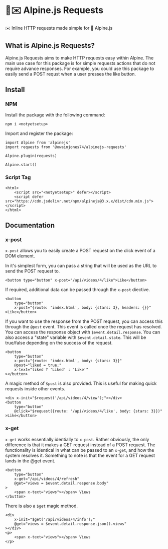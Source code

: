 # 🌲✉️ Alpine.js Requests

✉️ Inline HTTP requests made simple for 🌲 Alpine.js

## What is Alpine.js Requests?

Alpine.js Requests aims to make HTTP requests easy within Alpine.
The main use case for this package is for simple requests actions that do not require advance responses.
For example, you could use this package to easily send a POST requst when a user presses the like button.

## Install

### NPM

Install the package with the following command:

```
npm i <notyetsetup>
```

Import and register the package:

```
import Alpine from 'alpinejs'
import requests from '@owainjones74/alpinejs-requests'

Alpine.plugin(requests)

Alpine.start()
```

### Script Tag

```
<html>
    <script src="<notyetsetup>" defer></script>
    <script defer src="https://cdn.jsdelivr.net/npm/alpinejs@3.x.x/dist/cdn.min.js"></script>
</html>
```

## Documentation

### x-post

`x-post` allows you to easily create a POST request on the click event of a DOM element.

In it's simplest form, you can pass a string that will be used as the URL to send the POST request to.
```
<button type="button" x-post="/api/videos/4/like">Like</button>
```

If required, additional data can be passed through the `x-post` diective.
```
<button
    type="button"
    x-post="{route: 'index.html', body: {stars: 3}, headers: {}}"
>Like</button>
```

If you want to use the response from the POST request, you can access this through the `@post` event.
This event is called once the request has resolved. You can access the response object with `$event.detail.response`.
You can also access a "state" variable with `$event.detail.state`. This will be true/false depending on the success of the request.
```
<button
    type="button"
    x-post="{route: 'index.html', body: {stars: 3}}"
    @post="liked = true;"
    x-text="liked ? 'Liked' : 'Like'"
></button>
```

A magic method of `$post` is also provided. This is useful for making quick requests inside other events.
```
<div x-init="$request('/api/videos/4/view');"></div>
<button
    type="button"
    @click="$request({route: '/api/videos/4/like', body: {stars: 3}})"
>Like</button>
```

### x-get

`x-get` works essentially identially to `x-post`. Rather obviously, the only difference is that it makes a GET request instead of a POST request.
The functionality is identical in what can be passed to an `x-get`, and how the system resolves it. Something to note is that the event for a GET request
lands in the @get event.
```
<button
    type="button"
    x-get="/api/videos/4/refresh"
    @get="views = $event.detail.response.body"
>
    <span x-text="views"></span> Views
</button>
```

There is also a `$get` magic method.
```
<div
    x-init="$get('/api/videos/4/info');"
    @get="views = $event.detail.response.json().views"
></div>
<p>
    <span x-text="views"></span> Views
</p>
```